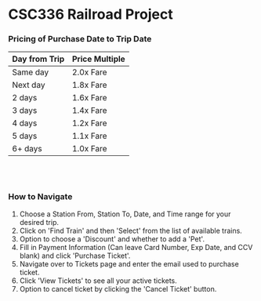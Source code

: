 # CSC336 Railroad Project


### Pricing of Purchase Date to Trip Date
| Day from Trip | Price Multiple | 
|---|---|
| Same day| 2.0x Fare| 
| Next day | 1.8x Fare| 
| 2 days | 1.6x Fare  |  
| 3 days | 1.4x Fare  | 
| 4 days | 1.2x Fare  |
| 5 days | 1.1x Fare  |
| 6+ days | 1.0x Fare |


<br/><br/>
### How to Navigate

1. Choose a Station From, Station To, Date, and Time range for your desired trip.
2. Click on 'Find Train' and then 'Select' from the list of available trains.
3. Option to choose a 'Discount' and whether to add a 'Pet'.
4. Fill in Payment Information (Can leave Card Number, Exp Date, and CCV blank) and click 'Purchase Ticket'.
5. Navigate over to Tickets page and enter the email used to purchase ticket.
6. Click 'View Tickets' to see all your active tickets.
7. Option to cancel ticket by clicking the 'Cancel Ticket' button.
